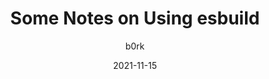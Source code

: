 ---
author: b0rk
date: 2021-11-15
permalink: false
tags:
  - bundling
target_url: https://jvns.ca/blog/2021/11/15/esbuild-vue/
title: Some Notes on Using esbuild
---